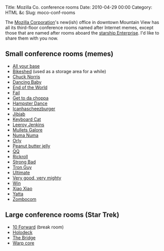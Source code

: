 Title: Mozilla Co. conference rooms
Date: 2010-04-29 00:00
Category: HTML &amp;c
Slug: moco-conf-rooms

The [Mozilla Corporation](http://www.mozilla.com)'s new(ish) office in
downtown Mountain View has all its third-floor conference rooms named
after Internet memes, except those that are named after rooms aboard
the
[starship Enterprise](http://www.startrek.com/startrek/view/library/ships/article/70377.html).
I'd like to share them with you now.

## Small conference rooms (memes)

* [All your base](http://www.youtube.com/watch?v=qItugh-fFgg)
* [Bike](http://bikeshed.com/)[shed](http://en.wikipedia.org/wiki/Parkinson%27s_Law_of_Triviality) (used as a storage area for a while)
* [Chuck Norris](http://www.chucknorrisfacts.com/)
* [Dancing Baby](http://www.burningpixel.com/baby/babymus1.htm)
* [End of the World](http://www.albinoblacksheep.com/flash/end)
* [Fail](http://failblog.org/)
* [Get to da choppa](http://babychoppa.ytmnd.com/)
* [Hampster Dance](http://www.webhamster.com/)
* [Icanhascheezburger](http://icanhascheezburger.com/2007/01/11/i-can-has-cheezburger-3/)
* [Jibjab](http://sendables.jibjab.com/)
* [Keyboard Cat](http://www.youtube.com/watch?v=J---aiyznGQ)
* [Leeroy Jenkins](http://www.youtube.com/watch?v=LkCNJRfSZBU)
* [Mullets Galore](http://www.ebaumsworld.com/pictures/view/80663982/)
* [Numa Numa](http://www.newgrounds.com/portal/view/206373)
* [Orly](http://www.hjo3.net/orly/gallery1.htm)
* [Peanut butter jelly](http://www.youtube.com/watch?v=s8MDNFaGfT4)
* [Q](http://www.urbandictionary.com/define.php?term=QQ)[Q](http://www.qq.com/)
* [Rick](http://www.youtube.com/watch?v=oHg5SJYRHA0)[roll](http://xkcd.com/524/)
* [Strong Bad](http://www.homestarrunner.com/sbemail.html)
* [Tron Guy](http://www.tronguy.net/)
* [Ultimate](http://www.albinoblacksheep.com/flash/showdown)
* [Very good, very mighty](http://en.wikipedia.org/wiki/Very_good_very_mighty)
* [Win](http://failblog.org/)
* [Xiao Xiao](http://www.newgrounds.com/collection/xiaoxiao)
* [Yatta](http://www.youtube.com/watch?v=rW6M8D41ZWU)
* [Zombocom](http://www.zombo.com/)

## Large conference rooms (Star Trek)

* [10 Forward](http://memory-alpha.org/wiki/Ten_Forward) (break room)
* [Holodeck](http://memory-alpha.org/wiki/Holodeck)
* [The Bridge](http://memory-alpha.org/wiki/Bridge)
* [Warp core](http://memory-alpha.org/wiki/Warp_core)

